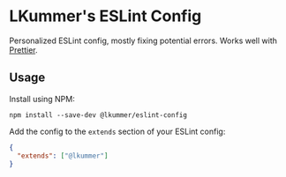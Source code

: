 # LKummer's ESLint Config

Personalized ESLint config, mostly fixing potential errors.
Works well with [Prettier](https://prettier.io/).

## Usage

Install using NPM:

```
npm install --save-dev @lkummer/eslint-config
```

Add the config to the `extends` section of your ESLint config:

```json
{
  "extends": ["@lkummer"]
}
```
